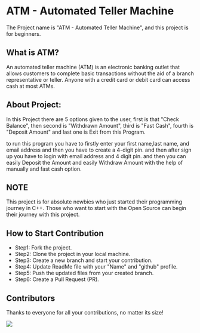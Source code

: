 
# ATM - Automated Teller Machine

The Project name is "ATM -  Automated Teller Machine", and this project is for beginners.

## What is ATM?
An automated teller machine (ATM) is an electronic banking outlet that allows customers to complete basic transactions without the aid of a branch representative or teller. Anyone with a credit card or debit card can access cash at most ATMs.

## About Project:

In this Project there are 5 options given to the user, first is that "Check Balance", then second is "Withdrawn Amount", third is "Fast Cash", fourth is "Deposit Amount" and last one is Exit from this Program. 

to run this program you have to firstly enter your first name,last name, and email address and then you have to create a 4-digit pin. and then after sign up you have to login with email address and 4 digit pin. and then you can easily Deposit the Amount and easily Withdraw Amount with the help of manually and fast cash option.

## NOTE
This project is for absolute newbies who just started their programming journey in C++. Those who want to start with the Open Source can begin their journey with this project.

## How to Start Contribution
- Step1: Fork the project.
- Step2: Clone the project in your local machine.
- Step3: Create a new branch and start your contribution.
- Step4: Update ReadMe file with your "Name" and "github" profile.
- Step5: Push the updated files from your created branch.
- Step6: Create a Pull Request (PR). 


## Contributors
Thanks to everyone for all your contributions, no matter its size!

<a href="https://github.com/soravkumarsharma/ATM-Project-for-Beginners/graphs/contributors">
  <img src="https://contrib.rocks/image?repo=soravkumarsharma/ATM-Project-for-Beginners" />
</a>
